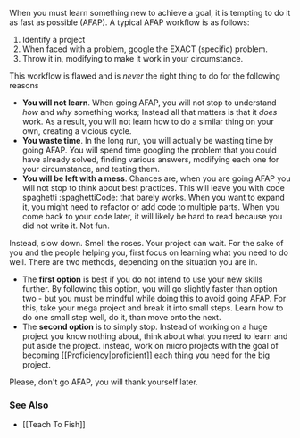 When you must learn something new to achieve a goal, it is tempting to do it as fast as possible (AFAP). A typical AFAP workflow is as follows:

1. Identify a project
2. When faced with a problem, google the EXACT (specific) problem.
3. Throw it in, modifying to make it work in your circumstance.

This workflow is flawed and is *never* the right thing to do for the following reasons
- **You will not learn**. When going AFAP, you will not stop to understand *how* and *why* something works; Instead all that matters is that it *does* work. As a result, you will not learn how to do a similar thing on your own, creating a vicious cycle. 
- **You waste time**. In the long run, you will actually be wasting time by going AFAP. You will spend time googling the problem that you could have already solved, finding various answers, modifying each one for your circumstance, and testing them. 
- **You will be left with a mess**. Chances are, when you are going AFAP you will not stop to think about best practices. This will leave you with code spaghetti :spaghettiCode: that barely works. When you want to expand it, you might need to refactor or add code to multiple parts. When you come back to your code later, it will likely be hard to read because you did not write it. Not fun.

Instead, slow down. Smell the roses. Your project can wait. For the sake of you and the people helping you, first focus on learning what you need to do well. There are two methods, depending on the situation you are in.
- The **first option** is best if you do not intend to use your new skills further. By following this option, you will go slightly faster than option two - but you must be mindful while doing this to avoid going AFAP. For this, take your mega project and break it into small steps. Learn how to do one small step well, do it, than move onto the next.
- The **second option** is to simply stop. Instead of working on a huge project you know nothing about, think about what you need to learn and put aside the project. instead, work on micro projects with the goal of becoming [[Proficiency|proficient]] each thing you need for the big project.

Please, don't go AFAP, you will thank yourself later.

### See Also

- [[Teach To Fish]]